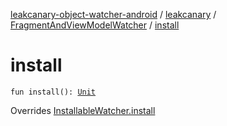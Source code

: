 [leakcanary-object-watcher-android](../../index.md) / [leakcanary](../index.md) / [FragmentAndViewModelWatcher](index.md) / [install](./install.md)

# install

`fun install(): `[`Unit`](https://kotlinlang.org/api/latest/jvm/stdlib/kotlin/-unit/index.html)

Overrides [InstallableWatcher.install](../-installable-watcher/install.md)

